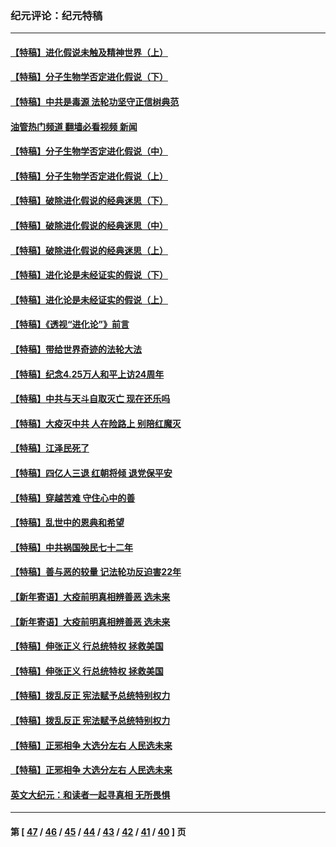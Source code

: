 ### 纪元评论：纪元特稿
---
#### [【特稿】进化假说未触及精神世界（上）](../../pages/nsc424/n14042113.md?07300330) 
#### [【特稿】分子生物学否定进化假说（下）](../../pages/nsc424/n14038267.md?07300330) 
#### [【特稿】中共是毒源 法轮功坚守正信树典范](../../pages/nsc424/n14037281.md?07300330) 
#### [油管热门频道 翻墙必看视频 新闻](ok?07300330)
#### [【特稿】分子生物学否定进化假说（中）](../../pages/nsc424/n14035548.md?07300330) 
#### [【特稿】分子生物学否定进化假说（上）](../../pages/nsc424/n14032398.md?07300330) 
#### [【特稿】破除进化假说的经典迷思（下）](../../pages/nsc424/n14029015.md?07300330) 
#### [【特稿】破除进化假说的经典迷思（中）](../../pages/nsc424/n14027341.md?07300330) 
#### [【特稿】破除进化假说的经典迷思（上）](../../pages/nsc424/n14024749.md?07300330) 
#### [【特稿】进化论是未经证实的假说（下）](../../pages/nsc424/n14022170.md?07300330) 
#### [【特稿】进化论是未经证实的假说（上）](../../pages/nsc424/n14020737.md?07300330) 
#### [【特稿】《透视“进化论”》前言](../../pages/nsc424/n14019941.md?07300330) 
#### [【特稿】带给世界奇迹的法轮大法](../../pages/nsc424/n13994132.md?07300330) 
#### [【特稿】纪念4.25万人和平上访24周年](../../pages/nsc424/n13980883.md?07300330) 
#### [【特稿】中共与天斗自取灭亡 现在还乐吗](../../pages/nsc424/n13897482.md?07300330) 
#### [【特稿】大疫灭中共 人在险路上 别陪红魔灭](../../pages/nsc424/n13890697.md?07300330) 
#### [【特稿】江泽民死了](../../pages/nsc424/n13876300.md?07300330) 
#### [【特稿】四亿人三退 红朝将倾 退党保平安](../../pages/nsc424/n13794378.md?07300330) 
#### [【特稿】穿越苦难 守住心中的善](../../pages/nsc424/n13784979.md?07300330) 
#### [【特稿】乱世中的恩典和希望](../../pages/nsc424/n13734687.md?07300330) 
#### [【特稿】中共祸国殃民七十二年](../../pages/nsc424/n13272607.md?07300330) 
#### [【特稿】善与恶的较量 记法轮功反迫害22年](../../pages/nsc424/n13086597.md?07300330) 
#### [【新年寄语】大疫前明真相辨善恶 选未来](../../pages/nsc424/n12660855.md?07300330) 
#### [【新年寄语】大疫前明真相辨善恶 选未来](../../pages/nsc424/n12660855.md?07300330) 
#### [【特稿】伸张正义 行总统特权 拯救美国](../../pages/nsc424/n12616806.md?07300330) 
#### [【特稿】伸张正义 行总统特权 拯救美国](../../pages/nsc424/n12616806.md?07300330) 
#### [【特稿】拨乱反正 宪法赋予总统特别权力](../../pages/nsc424/n12598306.md?07300330) 
#### [【特稿】拨乱反正 宪法赋予总统特别权力](../../pages/nsc424/n12598306.md?07300330) 
#### [【特稿】正邪相争 大选分左右 人民选未来](../../pages/nsc424/n12545208.md?07300330) 
#### [【特稿】正邪相争 大选分左右 人民选未来](../../pages/nsc424/n12545208.md?07300330) 
#### [英文大纪元：和读者一起寻真相 无所畏惧](../../pages/nsc424/n12542027.md?07300330) 

---
#### 第 [ [47](./47.md?07300330) / [46](./46.md?07300330) / [45](./45.md?07300330) / [44](./44.md?07300330) / [43](./43.md?07300330) / [42](./42.md?07300330) / [41](./41.md?07300330) / [40](./40.md?07300330) ] 页
